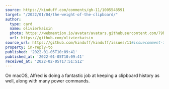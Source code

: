 ```yaml
---
source: https://kinduff.com/comments/gh-11/1005548591
target: "/2022/01/04/the-weight-of-the-clipboard/"
author:
  type: card
  name: olivierkaisin
  photo: https://webmention.io/avatar/avatars.githubusercontent.com/79b420abb1f46309721ae400f01e8239bb77e8e538766dc652164b1b2cfe37f4.jpg
  url: https://github.com/olivierkaisin
source_url: https://github.com/kinduff/kinduff/issues/11#issuecomment-1005548591
property: in-reply-to
published: '2022-01-05T10:09:41'
published_at: '2022-01-05T10:09:41'
received_at: '2022-02-05T17:51:51Z'
---
```


On macOS, Alfred is doing a fantastic job at keeping a clipboard history as well, along with many power commands.